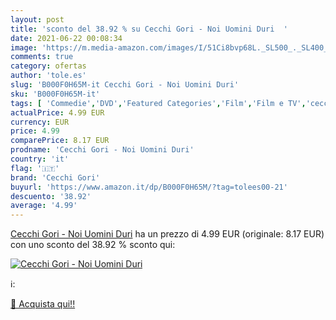 ```yaml
---
layout: post
title: 'sconto del 38.92 % su Cecchi Gori - Noi Uomini Duri  '
date: 2021-06-22 00:08:34
image: 'https://m.media-amazon.com/images/I/51Ci8bvp68L._SL500_._SL400_.jpg'
comments: true
category: ofertas
author: 'tole.es'
slug: 'B000F0H65M-it Cecchi Gori - Noi Uomini Duri'
sku: 'B000F0H65M-it'
tags: [ 'Commedie','DVD','Featured Categories','Film','Film e TV','cecchi gori', ]
actualPrice: 4.99 EUR
currency: EUR
price: 4.99
comparePrice: 8.17 EUR
prodname: 'Cecchi Gori - Noi Uomini Duri'
country: 'it'
flag: '🇮🇹'
brand: 'Cecchi Gori'
buyurl: 'https://www.amazon.it/dp/B000F0H65M/?tag=tolees00-21'
descuento: '38.92'
average: '4.99'
---
```


[Cecchi Gori - Noi Uomini Duri](https://www.amazon.it/dp/B000F0H65M/?tag=tolees00-21) ha un prezzo di 4.99 EUR (originale: 8.17 EUR) con uno sconto del 38.92 % sconto qui:

[![Cecchi Gori - Noi Uomini Duri](https://m.media-amazon.com/images/I/51Ci8bvp68L._SL500_._SL400_.jpg)](https://www.amazon.it/dp/B000F0H65M/?tag=tolees00-21)

ℹ️:


[🛒 Acquista qui!!](https://www.amazon.it/dp/B000F0H65M/?tag=tolees00-21)
